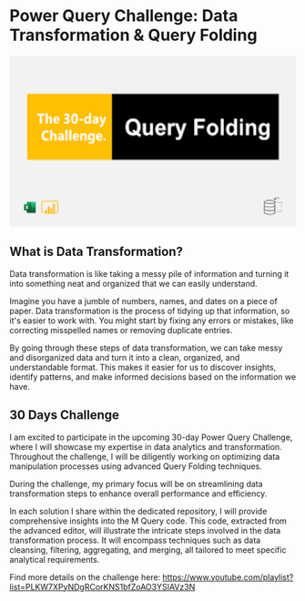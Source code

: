 # Power Query Challenge: Data Transformation & Query Folding

<img src="https://github.com/Ebuka456/Power-Query-Challenge/blob/main/30%20Days%20Power%20Query%20Challenge/30%20Days%20Challenge.png" alt="Alt text" style= "width: 700px; height: 300px"/>

## What is Data Transformation? 
Data transformation is like taking a messy pile of information and turning it into something neat and organized that we can easily understand.

Imagine you have a jumble of numbers, names, and dates on a piece of paper. Data transformation is the process of tidying up that information, so it's easier to work with. You might start by fixing any errors or mistakes, like correcting misspelled names or removing duplicate entries.

By going through these steps of data transformation, we can take messy and disorganized data and turn it into a clean, organized, and understandable format. This makes it easier for us to discover insights, identify patterns, and make informed decisions based on the information we have.

## 30 Days Challenge

I am excited to participate in the upcoming 30-day Power Query Challenge, where I will showcase my expertise in data analytics and transformation. Throughout the challenge, I will be diligently working on optimizing data manipulation processes using advanced Query Folding techniques.

During the challenge, my primary focus will be on streamlining data transformation steps to enhance overall performance and efficiency. 

In each solution I share within the dedicated repository, I will provide comprehensive insights into the M Query code. This code, extracted from the advanced editor, will illustrate the intricate steps involved in the data transformation process. It will encompass techniques such as data cleansing, filtering, aggregating, and merging, all tailored to meet specific analytical requirements.

Find more details on the challenge here: https://www.youtube.com/playlist?list=PLKW7XPyNDgRCorKNS1bfZoAO3YSIAVz3N
